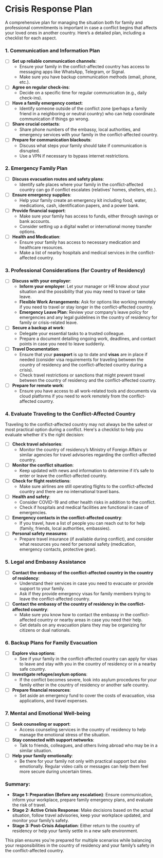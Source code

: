 # Crisis Response Plan
A comprehensive plan for managing the situation both for family and professional commitments is important in case a conflict begins that affects your loved ones in another country. Here’s a detailed plan, including a checklist for each aspect.

### 1. **Communication and Information Plan**
- [ ] **Set up reliable communication channels**:
    - Ensure your family in the conflict-affected country has access to messaging apps like WhatsApp, Telegram, or Signal.
    - Make sure you have backup communication methods (email, phone, etc.).
- [ ] **Agree on regular check-ins**: 
    - Decide on a specific time for regular communication (e.g., daily check-ins).
- [ ] **Have a family emergency contact**:
    - Identify someone outside of the conflict zone (perhaps a family friend in a neighboring or neutral country) who can help coordinate communication if things go wrong.
- [ ] **Share crucial contacts**:
    - Share phone numbers of the embassy, local authorities, and emergency services with your family in the conflict-affected country.
- [ ] **Prepare for communication blackouts**:
    - Discuss what steps your family should take if communication is disrupted.
    - Use a VPN if necessary to bypass internet restrictions.

### 2. **Emergency Family Plan**
- [ ] **Discuss evacuation routes and safety plans**:
    - Identify safe places where your family in the conflict-affected country can go if conflict escalates (relatives’ homes, shelters, etc.).
- [ ] **Ensure emergency supplies**:
    - Help your family create an emergency kit including food, water, medications, cash, identification papers, and a power bank.
- [ ] **Provide financial support**:
    - Make sure your family has access to funds, either through savings or bank accounts.
    - Consider setting up a digital wallet or international money transfer options.
- [ ] **Health and Medication**:
    - Ensure your family has access to necessary medication and healthcare resources.
    - Make a list of nearby hospitals and medical services in the conflict-affected country.

### 3. **Professional Considerations (for Country of Residency)**
- [ ] **Discuss with your employer**:
    - **Inform your employer**: Let your manager or HR know about your situation and the possibility that you may need to travel or take leave.
    - **Flexible Work Arrangements**: Ask for options like working remotely if you need to travel or stay longer in the conflict-affected country.
    - **Emergency Leave Plan**: Review your company’s leave policy for emergencies and any legal guidelines in the country of residency for family or crisis-related leave.
- [ ] **Secure a backup at work**:
    - Delegate your essential tasks to a trusted colleague.
    - Prepare a document detailing ongoing work, deadlines, and contact points in case you need to leave suddenly.
- [ ] **Travel Documentation**:
    - Ensure that your **passport** is up to date and **visas** are in place if needed (consider visa requirements for traveling between the country of residency and the conflict-affected country during a crisis).
    - Check travel restrictions or sanctions that might prevent travel between the country of residency and the conflict-affected country.
- [ ] **Prepare for remote work**:
    - Ensure you have access to all work-related tools and documents via cloud platforms if you need to work remotely from the conflict-affected country.

### 4. **Evaluate Traveling to the Conflict-Affected Country**
Traveling to the conflict-affected country may not always be the safest or most practical option during a conflict. Here's a checklist to help you evaluate whether it's the right decision:
- [ ] **Check travel advisories**: 
    - Monitor the country of residency’s Ministry of Foreign Affairs or similar agencies for travel advisories regarding the conflict-affected country.
- [ ] **Monitor the conflict situation**: 
    - Keep updated with news and information to determine if it’s safe to enter or leave the conflict-affected country.
- [ ] **Check for flight restrictions**:
    - Make sure airlines are still operating flights to the conflict-affected country and there are no international travel bans.
- [ ] **Health and safety**:
    - Consider COVID-19 and other health risks in addition to the conflict.
    - Check if hospitals and medical facilities are functional in case of emergencies.
- [ ] **Emergency contacts in the conflict-affected country**:
    - If you travel, have a list of people you can reach out to for help (family, friends, local authorities, embassies).
- [ ] **Personal safety measures**:
    - Prepare travel insurance (if available during conflict), and consider what resources you need for personal safety (medication, emergency contacts, protective gear).

### 5. **Legal and Embassy Assistance**
- [ ] **Contact the embassy of the conflict-affected country in the country of residency**:
    - Understand their services in case you need to evacuate or provide support to your family.
    - Ask if they provide emergency visas for family members trying to leave the conflict-affected country.
- [ ] **Contact the embassy of the country of residency in the conflict-affected country**:
    - Make sure you know how to contact the embassy in the conflict-affected country or nearby areas in case you need their help.
    - Get details on any evacuation plans they may be organizing for citizens or dual nationals.

### 6. **Backup Plans for Family Evacuation**
- [ ] **Explore visa options**:
    - See if your family in the conflict-affected country can apply for visas to leave and stay with you in the country of residency or in a nearby safe country.
- [ ] **Investigate refugee/asylum options**:
    - If the conflict becomes severe, look into asylum procedures for your family either in the country of residency or another safe country.
- [ ] **Prepare financial resources**:
    - Set aside an emergency fund to cover the costs of evacuation, visa applications, and travel expenses.

### 7. **Mental and Emotional Well-being**
- [ ] **Seek counseling or support**:
    - Access counseling services in the country of residency to help manage the emotional stress of the situation.
- [ ] **Stay connected with support networks**:
    - Talk to friends, colleagues, and others living abroad who may be in a similar situation.
- [ ] **Help your family emotionally**:
    - Be there for your family not only with practical support but also emotionally. Regular video calls or messages can help them feel more secure during uncertain times.

### Summary:
- **Stage 1: Preparation (Before any escalation)**: Ensure communication, inform your workplace, prepare family emergency plans, and evaluate the risk of travel.
- **Stage 2: Active Crisis Response**: Make decisions based on the actual situation, follow travel advisories, keep your workplace updated, and monitor your family’s safety.
- **Stage 3: Post-Crisis Adaptation**: Either return to the country of residency or help your family settle in a new safe environment.


This plan ensures you're prepared for multiple scenarios while balancing your responsibilities in the country of residency and your family’s safety in the conflict-affected country.
